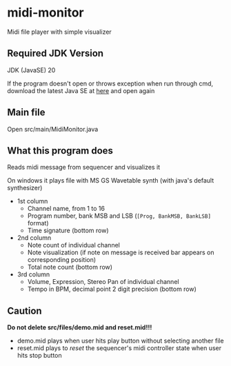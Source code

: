 # midi-monitor
Midi file player with simple visualizer

## Required JDK Version
JDK (JavaSE) 20

If the program doesn't open or throws exception when run through cmd, download the latest Java SE at [here](https://www.oracle.com/java/technologies/javase/jdk20-archive-downloads.html) and open again

## Main file
Open src/main/MidiMonitor.java

## What this program does
Reads midi message from sequencer and visualizes it

On windows it plays file with MS GS Wavetable synth (with java's default synthesizer)

* 1st column
    * Channel name, from 1 to 16
    * Program number, bank MSB and LSB (`[Prog, BankMSB, BankLSB]` format)
    * Time signature (bottom row)
* 2nd column
    * Note count of individual channel
    * Note visualization (if note on message is received bar appears on corresponding position)
    * Total note count (bottom row)
* 3rd column
    * Volume, Expression, Stereo Pan of individual channel
    * Tempo in BPM, decimal point 2 digit precision (bottom row)

## Caution
**Do not delete src/files/demo.mid and reset.mid!!!**
* demo.mid plays when user hits play button without selecting another file
* reset.mid plays to *reset* the sequencer's midi controller state when user hits stop button
